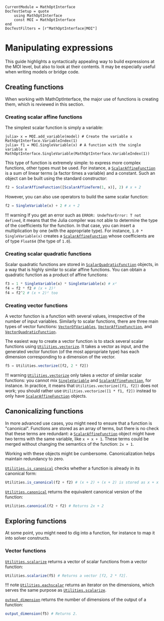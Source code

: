 ```@meta
CurrentModule = MathOptInterface
DocTestSetup = quote
    using MathOptInterface
    const MOI = MathOptInterface
end
DocTestFilters = [r"MathOptInterface|MOI"]
```

# Manipulating expressions

This guide highlights a syntactically appealing way to build expressions at the
MOI level, but also to look at their contents. It may be especially useful
when writing models or bridge code.

## Creating functions

When working with MathOptInterface, the major use of functions is creating 
them, which is reviewed in this section.

### Creating scalar affine functions

The simplest scalar function is simply a variable: 

```jldoctest expr; setup=:(model = MOI.Utilities.CachingOptimizer(MOI.Utilities.Model{Float64}(), MOI.Utilities.AUTOMATIC); )
julia> x = MOI.add_variable(model) # Create the variable x
MathOptInterface.VariableIndex(1)
julia> f1 = MOI.SingleVariable(x) # A function with the single variable x
MathOptInterface.SingleVariable(MathOptInterface.VariableIndex(1))
```

This type of function is extremely simple: to express more complex functions, 
other types must be used. For instance, a [`ScalarAffineFunction`](@ref) is a
sum of linear terms (a factor times a variable) and a constant. Such an object
can be built using the standard constructor: 

```julia
f2 = ScalarAffineFunction([ScalarAffineTerm(1, x)], 2) # x + 2
```

However, you can also use operators to build the same scalar function: 

```julia
f2 = SingleVariable(x) + 2 # x + 2
```

!!! warning
    If you get an error such as `ERROR: UndefVarError: T not defined`, it 
    means that the Julia compiler was not able to determine the type of the 
    coefficients for the function. In that case, you can insert a 
    multiplication by one (with the appropriate type). For instance,
    `1.0 * SingleVariable(x)` creates a
    [`ScalarAffineFunction`](@ref) whose coefficients are of type `Float64`
    (the type of `1.0`).

### Creating scalar quadratic functions

Scalar quadratic functions are stored in [`ScalarQuadraticFunction`](@ref) 
objects, in a way that is highly similar to scalar affine functions. You can
obtain a quadratic function as a product of affine functions: 

```julia
f3 = 1 * SingleVariable(x) * SingleVariable(x) # x²
f4 = f2 * f2 # (x + 2)²
f4 = f2^2 # (x + 2)² too
```

### Creating vector functions

A vector function is a function with several values, irrespective of the number
of input variables. Similarly to scalar functions, there are three main types 
of vector functions: [`VectorOfVariables`](@ref), 
[`VectorAffineFunction`](@ref), and [`VectorQuadraticFunction`](@ref).

The easiest way to create a vector function is to stack several scalar
functions using [`Utilities.vectorize`](@ref). It takes a vector as input,
and the generated vector function (of the most appropriate type) has each 
dimension corresponding to a dimension of the vector.

```julia
f5 = Utilities.vectorize([f2, 2 * f2])
```

!!! warning
    [`Utilities.vectorize`](@ref) only takes a vector of similar scalar 
    functions: you cannot mix [`SingleVariable`](@ref) and 
    [`ScalarAffineFunction`](@ref), for instance. In practice, it means that 
    `Utilities.vectorize([f1, f2])` does not work; you should rather use 
    `Utilities.vectorize([1 * f1, f2])` instead to only have 
    [`ScalarAffineFunction`](@ref) objects.

## Canonicalizing functions

In more advanced use cases, you might need to ensure that a function is 
"canonical". Functions are stored as an array of terms, but there is no check
that these terms are redundant: a [`ScalarAffineFunction`](@ref) object might
have two terms with the same variable, like `x + x + 1`. These terms could be
merged without changing the semantics of the function: `2x + 1`. 

Working with these objects might be cumbersome. Canonicalization helps maintain 
redundancy to zero. 

[`Utilities.is_canonical`](@ref) checks whether a function is already in its 
canonical form:

```julia
Utilities.is_canonical(f2 + f2) # (x + 2) + (x + 2) is stored as x + x + 4
```

[`Utilities.canonical`](@ref) returns the equivalent canonical version of the 
function:

```julia
Utilities.canonical(f2 + f2) # Returns 2x + 2
```

## Exploring functions

At some point, you might need to dig into a function, for instance to map it 
into solver constructs.

### Vector functions

[`Utilities.scalarize`](@ref) returns a vector of scalar functions from a
vector function:

```julia
Utilities.scalarize(f5) # Returns a vector [f2, 2 * f2].
```

!!! note
    [`Utilities.eachscalar`](@ref) returns an iterator on the dimensions, which
    serves the same purpose as [`Utilities.scalarize`](@ref).

[`output_dimension`](@ref) returns the number of dimensions of the 
output of a function:

```julia
output_dimension(f5) # Returns 2.
```
